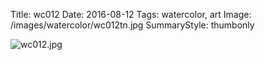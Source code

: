 Title: wc012
Date: 2016-08-12
Tags: watercolor, art
Image: /images/watercolor/wc012tn.jpg
SummaryStyle: thumbonly

![wc012.jpg]({static}/images/watercolor/wc012.jpg)
